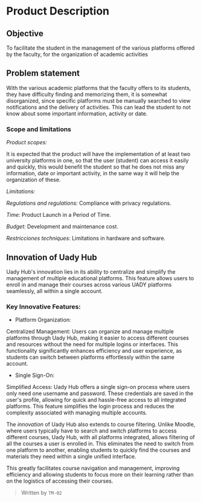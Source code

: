 # Product Description 
## Objective
  To facilitate the student in the management of the various platforms offered by the faculty, for the organization of academic activities
  
## Problem statement 
  With the various academic platforms that the faculty offers to its students, they have difficulty finding and memorizing them, it is somewhat disorganized, since specific platforms must be manually searched to view notifications and the delivery of activities. This can lead the student to not know about some important information, activity or date.

### Scope and limitations 
  _Product scopes:_ 
  
  It is expected that the product will have the implementation of at least two university platforms in one, so that the user (student) can access it easily and quickly, this would benefit the student so that he does not miss any information, date or important activity, in the same way it will help the organization of these.
  
  _Limitations:_

  _Regulations and regulations:_ Compliance with privacy regulations.
  
  _Time:_ Product Launch in a Period of Time.
  
  _Budget:_ Development and maintenance cost.
  
  _Restricciones techniques:_ Limitations in hardware and software.
  
  

## Innovation of Uady Hub
Uady Hub's innovation lies in its ability to centralize and simplify the management of multiple educational platforms. This feature allows users to enroll in and manage their courses across various UADY platforms seamlessly, all within a single account.

### Key Innovative Features:
- Platform Organization:

Centralized Management: Users can organize and manage multiple platforms through Uady Hub, making it easier to access different courses and resources without the need for multiple logins or interfaces. This functionality significantly enhances efficiency and user experience, as students can switch between platforms effortlessly within the same account.

- Single Sign-On:

Simplified Access: Uady Hub offers a single sign-on process where users only need one username and password. These credentials are saved in the user's profile, allowing for quick and hassle-free access to all integrated platforms. This feature simplifies the login process and reduces the complexity associated with managing multiple accounts.



The *innovation* of Uady Hub also extends to course filtering. Unlike Moodle, where users typically have to search and switch platforms to access different courses, Uady Hub, with all platforms integrated, allows filtering of all the courses a user is enrolled in. This eliminates the need to switch from one platform to another, enabling students to quickly find the courses and materials they need within a single unified interface.

This greatly facilitates course navigation and management, improving efficiency and allowing students to focus more on their learning rather than on the logistics of accessing their courses.

> Written by  `TM-02`